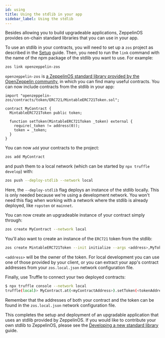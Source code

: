 ```yaml
---
id: using
title: Using the stdlib in your app
sidebar_label: Using the stdlib
---
```


Besides allowing you to build upgradeable applications, ZeppelinOS provides on-chain standard libraries that you can use in your app.

To use an stdlib in your contracts, you will need to set up a `zos` project as described in the [Setup](setup.md) guide. Then, you need to run the `link` command with the name of the npm package of the stdlib you want to use. For example:

```sh
zos link openzeppelin-zos
```

`openzeppelin-zos` is [a ZeppelinOS standard library provided by the OpenZeppelin community](stdlib.md), in which you can find many useful contracts. You can now include contracts from the stdlib in your app:

```sol
import "openzeppelin-zos/contracts/token/ERC721/MintableERC721Token.sol";

contract MyContract {
  MintableERC721Token public token;

  function setToken(MintableERC721Token _token) external {
    require(_token != address(0));
    token = _token;
  }
}
```

You can now `add` your contracts to the project:

```sh
zos add MyContract
```

and push them to a local network (which can be started by `npx truffle develop`) with:

```sh
zos push --deploy-stdlib --network local
```

Here, the `--deploy-stdlib` flag deploys an instance of the stdlib locally. This is only needed because we're using a development network. You won't need this flag when working with a network where the stdlib is already deployed, like `ropsten` or `mainnet`.

You can now create an upgradeable instance of your contract simply through:

```sh
zos create MyContract --network local
```

You'll also want to create an instance of the `ERC721` token from the stdlib:

```sh
zos create MintableERC721Token --init initialize --args <address>,MyToken,TKN --network local
```

`<address>` will be the owner of the token. For local development you can use one of those provided by your client, or you can extract your app's contract addresses from your `zos.local.json` network configuration file.

Finally, use Truffle to connect your two deployed contracts:

```sh
$ npx truffle console --network local
truffle(local)> MyContract.at(<myContractAddress>).setToken(<tokenAddress>)
```

Remember that the addresses of both your contract and the token can be found in the `zos.local.json` network configuration file.

This completes the setup and deployment of an upgradable application that uses an stdlib provided by ZeppelinOS. If you would like to contribute your own stdlib to ZeppelinOS, please see the [Developing a new standard library](developing.md) guide.
